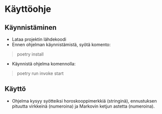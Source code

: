 # Käyttöohje

## Käynnistäminen
- Lataa projektin lähdekoodi 
- Ennen ohjelman käynnistämistä, syötä komento:
> poetry install

- Käynnistä ohjelma komennolla:
> poetry run invoke start

## Käyttö
- Ohjelma kysyy syötteiksi horoskooppimerkkiä (stringinä), ennustuksen pituutta virkkeinä (numeroina)
 ja
Markovin ketjun astetta (numeroina). 
